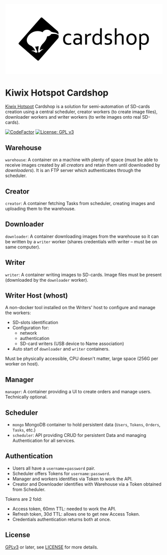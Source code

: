 <p align="center"><img src="/logo/logotype-horizontal.png"></p>

# Kiwix Hotspot Cardshop

[Kiwix Hotspot](https://www.kiwix.org/en/downloads/kiwix-hotspot/)
Cardshop is a solution for semi-automation of SD-cards creation using
a central scheduler, creator workers (to create image files),
downloader workers and writer workers (to write images onto real
SD-cards).

[![CodeFactor](https://www.codefactor.io/repository/github/kiwix/cardshop/badge)](https://www.codefactor.io/repository/github/kiwix/cardshop)
[![License: GPL v3](https://img.shields.io/badge/License-GPLv3-blue.svg)](https://www.gnu.org/licenses/gpl-3.0)

## Warehouse

`warehouse`: A container on a machine with plenty of space (must be
able to receive images created by all _creators_ and retain them until
downloaded by _downloaders_). It is an FTP server which authenticates
through the scheduler.

## Creator

`creator`: A container fetching Tasks from scheduler, creating images
and uploading them to the warehouse.

## Downloader

`downloader`: A container downloading images from the warehouse so it
can be written by a `writer` worker (shares credentials with writer –
must be on same computer).

## Writer

`writer`: A container writing images to SD-cards. Image files must be
present (downloaded by the `downloader` worker).

## Writer Host (whost)

A non-docker tool installed on the Writers' host to configure and
manage the workers:

* SD-slots identification
* Configuration for:
    * network
    * authentication
    * SD-card writers (USB device to Name association)
* Auto start of `downloader` and `writer` containers.

Must be physically accessible, CPU doesn't matter, large space (256G
per worker on host).

## Manager

`manager`: A container providing a UI to create orders and manage
users. Technically optional.

## Scheduler

* `mongo` MongoDB container to hold persistent data (`Users`, `Tokens`, `Orders`, `Tasks`, etc.)
* `scheduler`: API providing CRUD for persistent Data and managing Authentication for all services.

## Authentication

* Users all have a `username`+`password` pair.
* Scheduler offers Tokens for `username:password`.
* Manager and workers identifies via Token to work the API.
* Creator and Downloader identifies with Warehouse via a Token obtained from Scheduler.

Tokens are 2 fold:

* Access token, 60mn TTL: needed to work the API.
* Refresh token, 30d TTL: allows one to get new Access Token.
* Credentials authentication returns both at once.

## License

[GPLv3](https://www.gnu.org/licenses/gpl-3.0) or later, see
[LICENSE](LICENSE) for more details.